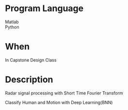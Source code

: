 # Program Language  
Matlab  
Python  
  
# When  
In Capstone Design Class  
  
# Description  
Radar signal processing with Short Time Fourier Transform  
  
Classify Human and Motion with Deep Learning(BNN)  
